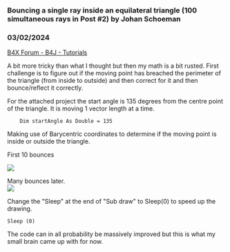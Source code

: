 ### Bouncing a single ray inside an equilateral triangle (100 simultaneous rays in Post #2) by Johan Schoeman
### 03/02/2024
[B4X Forum - B4J - Tutorials](https://www.b4x.com/android/forum/threads/159627/)

A bit more tricky than what I thought but then my math is a bit rusted. First challenge is to figure out if the moving point has breached the perimeter of the triangle (from inside to outside) and then correct for it and then bounce/reflect it correctly.  
  
For the attached project the start angle is 135 degrees from the centre point of the triangle. It is moving 1 vector length at a time.  
  

```B4X
    Dim startAngle As Double = 135
```

  
  
Making use of Barycentric coordinates to determine if the moving point is inside or outside the triangle.  
  
First 10 bounces  
  
![](https://www.b4x.com/android/forum/attachments/151366)  
  
Many bounces later.  
![](https://www.b4x.com/android/forum/attachments/151367)  
  
Change the "Sleep" at the end of "Sub draw" to Sleep(0) to speed up the drawing.  

```B4X
Sleep (0)
```

  
  
The code can in all probability be massively improved but this is what my small brain came up with for now.